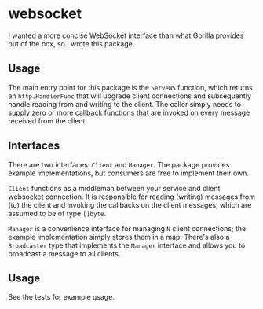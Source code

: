 # websocket

I wanted a more concise WebSocket interface than what Gorilla provides out of the box, so I wrote this package.

## Usage

The main entry point for this package is the `ServeWS` function, which returns an `http.HandlerFunc` that will upgrade client connections and subsequently handle reading from and writing to the client. The caller simply needs to supply zero or more callback functions that are invoked on every message received from the client.

## Interfaces

There are two interfaces: `Client` and `Manager`. The package provides example implementations, but consumers are free to implement their own.

`Client` functions as a middleman between your service and client websocket connection. It is responsible for reading (writing) messages from (to) the client and invoking the callbacks on the client messages, which are assumed to be of type `[]byte`.

`Manager` is a convenience interface for managing `N` client connections; the example implementation simply stores them in a map. There's also a `Broadcaster` type that implements the `Manager` interface and allows you to broadcast a message to all clients.

## Usage

See the tests for example usage.

